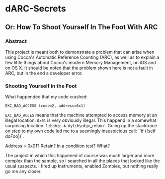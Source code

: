 # dARC-Secrets

## Or: How To Shoot Yourself In The Foot With ARC

### Abstract

This project is meant both to demonstrate a problem that can arise when using Cocoa's Automatic Reference Counting (ARC), as well as to explain a few little things about Cocoa's modern Memory Management, on iOS and on OS X.
It should be noted that the problem shown here is not a fault in ARC, but in the end a developer error.

### Shooting Yourself in the Foot

What happended that my code crashed:

	EXC_BAD_ACCESS (code=2, address=0x1)

`EXC_BAD_ACCES` means that the machine attempted to access memory at an illegal location. `0x01` is very obviously illegal.
This happend in a somewhat surprising location: `libobjc.A.dylib\`objc\_retain\`. Going up the stacktrace on step to my own code led me to a seemingly insuspicious call: ``if ([self doFoo])`.

Address = 0x01? Retain? In a condition test? What?

The project in which this happened of course was much larger and more complex than the sample, so I searched in all the places that looked like the usual suspects. I fired up Instruments, enabled Zombies, but nothing really go me any closer.

